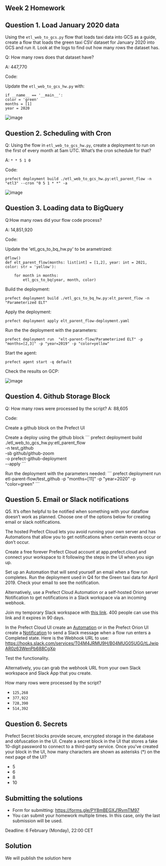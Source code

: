 ## Week 2 Homework

## Question 1. Load January 2020 data

Using the `etl_web_to_gcs.py` flow that loads taxi data into GCS as a guide, create a flow that loads the green taxi CSV dataset for January 2020 into GCS and run it. Look at the logs to find out how many rows the dataset has.

Q: How many rows does that dataset have?

A: 447,770

Code:

Update the `etl_web_to_gcs_hw.py` with:
```
if __name__ == '__main__':
color = 'green'
months = [1]
year = 2020
```

![image](https://user-images.githubusercontent.com/20862376/216659794-bdfd7c36-e5df-49c4-8162-d6a5e8f2d1e3.png)



## Question 2. Scheduling with Cron

Q: Using the flow in `etl_web_to_gcs_hw.py`, create a deployment to run on the first of every month at 5am UTC. What’s the cron schedule for that?

A: `* * 5 1 0`

Code:

```
prefect deployment build ./etl_web_to_gcs_hw.py:etl_parent_flow -n "etl3" --cron "0 5 1 * *" -a
```

![image](https://user-images.githubusercontent.com/20862376/216661350-56831c5e-91db-4662-a92f-d7fc4aec2db8.png)


## Question 3. Loading data to BigQuery 

Q:How many rows did your flow code process?

A: 14,851,920

Code:

Update the 'etl_gcs_to_bq_hw.py' to be arametrized:

```
@flow()
def elt_parent_flow(months: list[int] = [1,2], year: int = 2021, color: str = 'yellow'):

    for month in months:
        etl_gcs_to_bq(year, month, color)
```

Build the deployment:

```
prefect deployment build ./etl_gcs_to_bq_hw.py:elt_parent_flow -n "Parameterized ELT"
```

Apply the deployment:

```
prefect deployment apply elt_parent_flow-deployment.yaml 
```

Run the the deployment with the parameters:

```
prefect deployment run  "elt-parent-flow/Parameterized ELT" -p "months=[2,3]" -p "year=2019" -p "color=yellow"
```

Start the agent:
```
prefect agent start -q default
```

Check the results on GCP:

![image](https://user-images.githubusercontent.com/20862376/216673521-442c085a-8c54-4869-9bfe-8510db4e8beb.png)



## Question 4. Github Storage Block



Q: How many rows were processed by the script?
A: 88,605

Code:

Create a github block on the Prefect UI

Create a deploy using the github block 
´´´
prefect deployment build ./etl_web_to_gcs_hw.py:etl_parent_flow \
  -n test_github \
  -sb github/github-zoom \
  -o prefect-github-deployment \
  --apply
´´´

Run the deployment with the parameters needed:
´´´
prefect deployment run etl-parent-flow/test_github -p "months=[11]" -p "year=2020" -p "color=green"
´´´



## Question 5. Email or Slack notifications

Q5. It’s often helpful to be notified when something with your dataflow doesn’t work as planned. Choose one of the options below for creating email or slack notifications.

The hosted Prefect Cloud lets you avoid running your own server and has Automations that allow you to get notifications when certain events occur or don’t occur. 

Create a free forever Prefect Cloud account at app.prefect.cloud and connect your workspace to it following the steps in the UI when you sign up. 

Set up an Automation that will send yourself an email when a flow run completes. Run the deployment used in Q4 for the Green taxi data for April 2019. Check your email to see the notification.

Alternatively, use a Prefect Cloud Automation or a self-hosted Orion server Notification to get notifications in a Slack workspace via an incoming webhook. 

Join my temporary Slack workspace with [this link](https://join.slack.com/t/temp-notify/shared_invite/zt-1odklt4wh-hH~b89HN8MjMrPGEaOlxIw). 400 people can use this link and it expires in 90 days. 

In the Prefect Cloud UI create an [Automation](https://docs.prefect.io/ui/automations) or in the Prefect Orion UI create a [Notification](https://docs.prefect.io/ui/notifications/) to send a Slack message when a flow run enters a Completed state. Here is the Webhook URL to use: https://hooks.slack.com/services/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

Test the functionality.

Alternatively, you can grab the webhook URL from your own Slack workspace and Slack App that you create. 


How many rows were processed by the script?

- `125,268`
- `377,922`
- `728,390`
- `514,392`


## Question 6. Secrets

Prefect Secret blocks provide secure, encrypted storage in the database and obfuscation in the UI. Create a secret block in the UI that stores a fake 10-digit password to connect to a third-party service. Once you’ve created your block in the UI, how many characters are shown as asterisks (*) on the next page of the UI?

- 5
- 6
- 8
- 10


## Submitting the solutions

* Form for submitting: https://forms.gle/PY8mBEGXJ1RvmTM97
* You can submit your homework multiple times. In this case, only the last submission will be used. 

Deadline: 6 February (Monday), 22:00 CET


## Solution

We will publish the solution here
